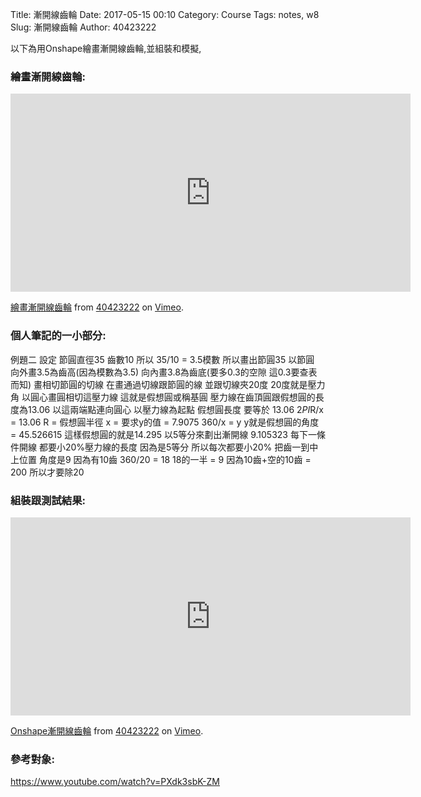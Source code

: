 Title: 漸開線齒輪
Date: 2017-05-15 00:10
Category: Course
Tags: notes, w8
Slug: 漸開線齒輪
Author: 40423222

以下為用Onshape繪畫漸開線齒輪,並組裝和模擬,

<!-- PELICAN_END_SUMMARY -->

### 繪畫漸開線齒輪:
<iframe src="https://player.vimeo.com/video/217387017" width="640" height="317" frameborder="0" webkitallowfullscreen mozallowfullscreen allowfullscreen></iframe>
<p><a href="https://vimeo.com/217387017">繪畫漸開線齒輪</a> from <a href="https://vimeo.com/user57795652">40423222</a> on <a href="https://vimeo.com">Vimeo</a>.</p>



### 個人筆記的一小部分:
例題二
設定 節圓直徑35 齒數10
所以 35/10 = 3.5模數
所以畫出節圓35
以節圓 向外畫3.5為齒高(因為模數為3.5) 向內畫3.8為齒底(要多0.3的空隙 這0.3要查表而知)
畫相切節圓的切線 在畫通過切線跟節圓的線 並跟切線夾20度
20度就是壓力角 以圓心畫圓相切這壓力線 這就是假想圓或稱基圓
壓力線在齒頂圓跟假想圓的長度為13.06 以這兩端點連向圓心
以壓力線為起點 假想圓長度 要等於 13.06 
2*PI*R/x = 13.06    R = 假想圓半徑   x = 要求y的值 = 7.9075
360/x = y
y就是假想圓的角度 = 45.526615 這樣假想圓的就是14.295
以5等分來劃出漸開線
9.105323
每下一條件開線 都要小20%壓力線的長度 因為是5等分 所以每次都要小20%
把齒一到中上位置 角度是9 因為有10齒 360/20 = 18 18的一半 = 9
因為10齒+空的10齒 = 200 所以才要除20



### 組裝跟測試結果:
<iframe src="https://player.vimeo.com/video/217136919" width="640" height="317" frameborder="0" webkitallowfullscreen mozallowfullscreen allowfullscreen></iframe>
<p><a href="https://vimeo.com/217136919">Onshape漸開線齒輪</a> from <a href="https://vimeo.com/user57795652">40423222</a> on <a href="https://vimeo.com">Vimeo</a>.</p>



### 參考對象:
<a href="https://www.youtube.com/watch?v=PXdk3sbK-ZM">https://www.youtube.com/watch?v=PXdk3sbK-ZM</a>